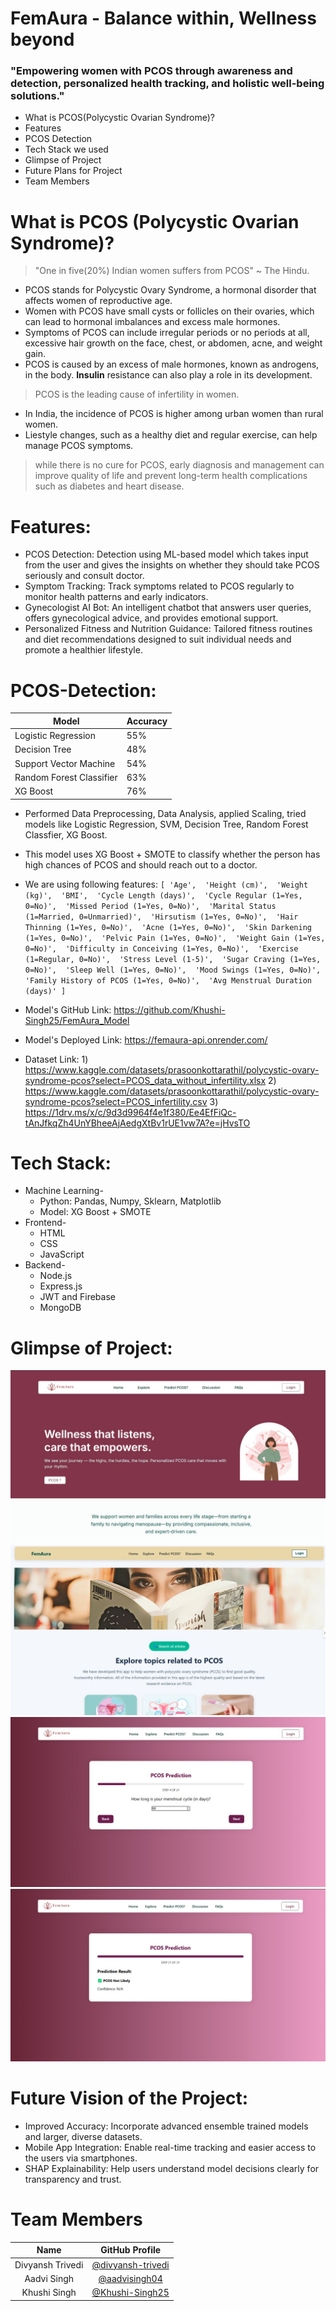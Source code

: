 # FemAura - Balance within, Wellness beyond
### "Empowering women with PCOS through awareness and detection, personalized health tracking, and holistic well-being solutions."

* What is PCOS(Polycystic Ovarian Syndrome)?
* Features
* PCOS Detection 
* Tech Stack we used 
* Glimpse of Project
* Future Plans for Project  
* Team Members

# What is PCOS (Polycystic Ovarian Syndrome)? 
> "One in five(20%) Indian women suffers from PCOS" ~ The Hindu.
* PCOS stands for Polycystic Ovary Syndrome, a hormonal disorder that affects women of reproductive age.
* Women with PCOS have small cysts or follicles on their ovaries, which can lead to hormonal imbalances and excess male hormones.
* Symptoms of PCOS can include irregular periods or no periods at all, excessive hair growth on the face, chest, or abdomen, acne, and weight gain.
* PCOS is caused by an excess of male hormones, known as androgens, in the body. **Insulin** resistance can also play a role in its development.
> PCOS is the leading cause of infertility in women.
* In India, the incidence of PCOS is higher among urban women than rural women.
* Liestyle changes, such as a healthy diet and regular exercise, can help manage PCOS symptoms.
> while there is no cure for PCOS, early diagnosis and management can improve quality of life and prevent long-term health complications such as diabetes and heart disease.

# Features:
* PCOS Detection: Detection using ML-based model which takes input from the user and gives the insights on whether they should take PCOS seriously and consult doctor.
* Symptom Tracking: Track symptoms related to PCOS regularly to monitor health patterns and early indicators.
* Gynecologist AI Bot: An intelligent chatbot that answers user queries, offers gynecological advice, and provides emotional support.
* Personalized Fitness and Nutrition Guidance: Tailored fitness routines and diet recommendations designed to suit individual needs and promote a healthier lifestyle.

# PCOS-Detection:
| Model | Accuracy | 
| --- | --- |
| Logistic Regression | 55% |
| Decision Tree | 48% | 
| Support Vector Machine | 54% | 
| Random Forest Classifier | 63% |
| XG Boost | 76% | 

* Performed Data Preprocessing, Data Analysis, applied Scaling, tried models like Logistic Regression, SVM, Decision Tree, Random Forest Classfier, XG Boost.
* This model uses XG Boost + SMOTE to classify whether the person has high chances of PCOS and should reach out to a doctor.
* We are using following features:
    `[
        'Age', 
        'Height (cm)', 
        'Weight (kg)', 
        'BMI', 
        'Cycle Length (days)', 
        'Cycle Regular (1=Yes, 0=No)', 
        'Missed Period (1=Yes, 0=No)', 
        'Marital Status (1=Married, 0=Unmarried)', 
        'Hirsutism (1=Yes, 0=No)', 
        'Hair Thinning (1=Yes, 0=No)', 
        'Acne (1=Yes, 0=No)', 
        'Skin Darkening (1=Yes, 0=No)', 
        'Pelvic Pain (1=Yes, 0=No)', 
        'Weight Gain (1=Yes, 0=No)', 
        'Difficulty in Conceiving (1=Yes, 0=No)', 
        'Exercise (1=Regular, 0=No)', 
        'Stress Level (1-5)', 
        'Sugar Craving (1=Yes, 0=No)', 
        'Sleep Well (1=Yes, 0=No)', 
        'Mood Swings (1=Yes, 0=No)', 
        'Family History of PCOS (1=Yes, 0=No)', 
        'Avg Menstrual Duration (days)'
    ]`
       
* Model's GitHub Link: https://github.com/Khushi-Singh25/FemAura_Model
* Model's Deployed Link: https://femaura-api.onrender.com/
* Dataset Link: 1) https://www.kaggle.com/datasets/prasoonkottarathil/polycystic-ovary-syndrome-pcos?select=PCOS_data_without_infertility.xlsx
                2) https://www.kaggle.com/datasets/prasoonkottarathil/polycystic-ovary-syndrome-pcos?select=PCOS_infertility.csv
                3) https://1drv.ms/x/c/9d3d9964f4e1f380/Ee4EfFiQc-tAnJfkqZh4UnYBheeAjAedgXtBv1rUE1vw7A?e=jHvsTO

# Tech Stack:
* Machine Learning-
  * Python: Pandas, Numpy, Sklearn, Matplotlib
  * Model: XG Boost + SMOTE
* Frontend-
  * HTML
  * CSS
  * JavaScript
* Backend-
  * Node.js
  * Express.js
  * JWT and Firebase 
  * MongoDB

# Glimpse of Project:
![Home-Page](images/home.jpg)
![Explore-Page](images/explore.jpg)
![Quiz-Page](images/quiz.jpg)
![Predict-Page](images/predict.jpg)

# Future Vision of the Project:
* Improved Accuracy: Incorporate advanced ensemble trained models and larger, diverse datasets.
* Mobile App Integration: Enable real-time tracking and easier access to the users via smartphones.
* SHAP Explainability: Help users understand model decisions clearly for transparency and trust. 

# Team Members

| Name | GitHub Profile |
|:----:|:--------------:|
| Divyansh Trivedi | [@divyansh-trivedi](https://github.com/divyansh-trivedi) |
| Aadvi Singh | [@aadvisingh04](https://github.com/aadvisingh04) |
| Khushi Singh  | [@Khushi-Singh25](https://github.com/Khushi-Singh25) |
